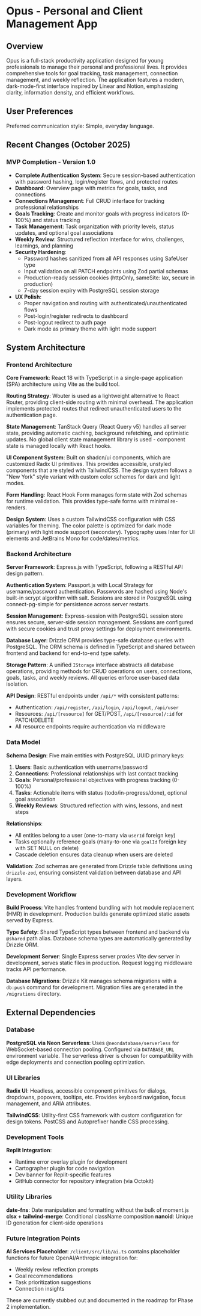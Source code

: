 # Opus - Personal and Client Management App

## Overview

Opus is a full-stack productivity application designed for young professionals to manage their personal and professional lives. It provides comprehensive tools for goal tracking, task management, connection management, and weekly reflection. The application features a modern, dark-mode-first interface inspired by Linear and Notion, emphasizing clarity, information density, and efficient workflows.

## User Preferences

Preferred communication style: Simple, everyday language.

## Recent Changes (October 2025)

### MVP Completion - Version 1.0
- **Complete Authentication System**: Secure session-based authentication with password hashing, login/register flows, and protected routes
- **Dashboard**: Overview page with metrics for goals, tasks, and connections
- **Connections Management**: Full CRUD interface for tracking professional relationships
- **Goals Tracking**: Create and monitor goals with progress indicators (0-100%) and status tracking
- **Task Management**: Task organization with priority levels, status updates, and optional goal associations
- **Weekly Review**: Structured reflection interface for wins, challenges, learnings, and planning
- **Security Hardening**: 
  - Password hashes sanitized from all API responses using SafeUser type
  - Input validation on all PATCH endpoints using Zod partial schemas
  - Production-ready session cookies (httpOnly, sameSite: lax, secure in production)
  - 7-day session expiry with PostgreSQL session storage
- **UX Polish**:
  - Proper navigation and routing with authenticated/unauthenticated flows
  - Post-login/register redirects to dashboard
  - Post-logout redirect to auth page
  - Dark mode as primary theme with light mode support

## System Architecture

### Frontend Architecture

**Core Framework**: React 18 with TypeScript in a single-page application (SPA) architecture using Vite as the build tool.

**Routing Strategy**: Wouter is used as a lightweight alternative to React Router, providing client-side routing with minimal overhead. The application implements protected routes that redirect unauthenticated users to the authentication page.

**State Management**: TanStack Query (React Query v5) handles all server state, providing automatic caching, background refetching, and optimistic updates. No global client state management library is used - component state is managed locally with React hooks.

**UI Component System**: Built on shadcn/ui components, which are customized Radix UI primitives. This provides accessible, unstyled components that are styled with TailwindCSS. The design system follows a "New York" style variant with custom color schemes for dark and light modes.

**Form Handling**: React Hook Form manages form state with Zod schemas for runtime validation. This provides type-safe forms with minimal re-renders.

**Design System**: Uses a custom TailwindCSS configuration with CSS variables for theming. The color palette is optimized for dark mode (primary) with light mode support (secondary). Typography uses Inter for UI elements and JetBrains Mono for code/dates/metrics.

### Backend Architecture

**Server Framework**: Express.js with TypeScript, following a RESTful API design pattern.

**Authentication System**: Passport.js with Local Strategy for username/password authentication. Passwords are hashed using Node's built-in scrypt algorithm with salt. Sessions are stored in PostgreSQL using connect-pg-simple for persistence across server restarts.

**Session Management**: Express-session with PostgreSQL session store ensures secure, server-side session management. Sessions are configured with secure cookies and trust proxy settings for deployment environments.

**Database Layer**: Drizzle ORM provides type-safe database queries with PostgreSQL. The ORM schema is defined in TypeScript and shared between frontend and backend for end-to-end type safety.

**Storage Pattern**: A unified `IStorage` interface abstracts all database operations, providing methods for CRUD operations on users, connections, goals, tasks, and weekly reviews. All queries enforce user-based data isolation.

**API Design**: RESTful endpoints under `/api/*` with consistent patterns:
- Authentication: `/api/register`, `/api/login`, `/api/logout`, `/api/user`
- Resources: `/api/[resource]` for GET/POST, `/api/[resource]/:id` for PATCH/DELETE
- All resource endpoints require authentication via middleware

### Data Model

**Schema Design**: Five main entities with PostgreSQL UUID primary keys:

1. **Users**: Basic authentication with username/password
2. **Connections**: Professional relationships with last contact tracking
3. **Goals**: Personal/professional objectives with progress tracking (0-100%)
4. **Tasks**: Actionable items with status (todo/in-progress/done), optional goal association
5. **Weekly Reviews**: Structured reflection with wins, lessons, and next steps

**Relationships**:
- All entities belong to a user (one-to-many via `userId` foreign key)
- Tasks optionally reference goals (many-to-one via `goalId` foreign key with SET NULL on delete)
- Cascade deletion ensures data cleanup when users are deleted

**Validation**: Zod schemas are generated from Drizzle table definitions using `drizzle-zod`, ensuring consistent validation between database and API layers.

### Development Workflow

**Build Process**: Vite handles frontend bundling with hot module replacement (HMR) in development. Production builds generate optimized static assets served by Express.

**Type Safety**: Shared TypeScript types between frontend and backend via `@shared` path alias. Database schema types are automatically generated by Drizzle ORM.

**Development Server**: Single Express server proxies Vite dev server in development, serves static files in production. Request logging middleware tracks API performance.

**Database Migrations**: Drizzle Kit manages schema migrations with a `db:push` command for development. Migration files are generated in the `/migrations` directory.

## External Dependencies

### Database

**PostgreSQL via Neon Serverless**: Uses `@neondatabase/serverless` for WebSocket-based connection pooling. Configured via `DATABASE_URL` environment variable. The serverless driver is chosen for compatibility with edge deployments and connection pooling optimization.

### UI Libraries

**Radix UI**: Headless, accessible component primitives for dialogs, dropdowns, popovers, tooltips, etc. Provides keyboard navigation, focus management, and ARIA attributes.

**TailwindCSS**: Utility-first CSS framework with custom configuration for design tokens. PostCSS and Autoprefixer handle CSS processing.

### Development Tools

**Replit Integration**: 
- Runtime error overlay plugin for development
- Cartographer plugin for code navigation
- Dev banner for Replit-specific features
- GitHub connector for repository integration (via Octokit)

### Utility Libraries

**date-fns**: Date manipulation and formatting without the bulk of moment.js
**clsx + tailwind-merge**: Conditional className composition
**nanoid**: Unique ID generation for client-side operations

### Future Integration Points

**AI Services Placeholder**: `/client/src/lib/ai.ts` contains placeholder functions for future OpenAI/Anthropic integration for:
- Weekly review reflection prompts
- Goal recommendations
- Task prioritization suggestions
- Connection insights

These are currently stubbed out and documented in the roadmap for Phase 2 implementation.
